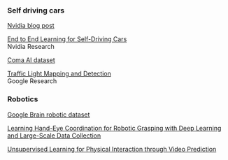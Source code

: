 ### Self driving cars
[Nvidia blog post](https://devblogs.nvidia.com/parallelforall/deep-learning-self-driving-cars/)  

[End to End Learning for Self-Driving Cars](http://images.nvidia.com/content/tegra/automotive/images/2016/solutions/pdf/end-to-end-dl-using-px.pdf)   
Nvidia Research  

[Coma AI dataset](http://research.comma.ai/)  

[Traffic Light Mapping and Detection](http://static.googleusercontent.com/media/research.google.com/en//pubs/archive/37259.pdf)  
Google Research  

### Robotics
[Google Brain robotic dataset](https://sites.google.com/site/brainrobotdata/home)  

[Learning Hand-Eye Coordination for Robotic Grasping with Deep Learning and Large-Scale Data Collection](http://arxiv.org/pdf/1603.02199v3.pdf)  

[Unsupervised Learning for Physical Interaction
through Video Prediction](http://arxiv.org/pdf/1605.07157v3.pdf)
